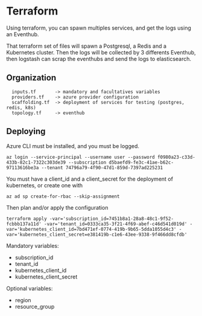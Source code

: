 # Terraform

Using terraform, you can spawn multiples services, and get the logs using an Eventhub.

That terraform set of files will spawn a Postgresql, a Redis and a Kubernetes cluster. Then the logs will be collected by 3 differents Eventhub, then logstash can scrap the eventhubs and send the logs to elasticsearch.


## Organization

```
  inputs.tf       -> mandatory and facultatives variables
  providers.tf    -> azure provider configuration
  scaffolding.tf  -> deployment of services for testing (postgres, redis, k8s)
  topology.tf     -> eventhub
```


## Deploying

Azure CLI must be installed, and you must be logged.

```
az login --service-principal --username user --password f0980a23-c33d-433b-82c1-7322c303de39 --subscription d5baefd9-fe3c-41ae-b62c-97113616be3a --tenant 74796a79-4f90-47d1-859d-7397ad225231
```

You must have a client_id and a client_secret for the deployment of kubernetes, or create one with

```
az ad sp create-for-rbac --skip-assignment
```

Then plan and/or apply the configuration

```
terraform apply -var='subscription_id=7451b8a1-28a8-48c1-9f52-fcbbb137a11d' -var='tenant_id=0333ca35-3f21-4f69-abef-c46d541d019d' -var='kubernetes_client_id=7bd471ef-0774-419b-9b65-5dda1055d4c3' -var='kubernetes_client_secret=e381419b-c1e6-43ee-9338-9f466dd8cfdb'
```

Mandatory variables:
 - subscription_id
 - tenant_id
 - kubernetes_client_id
 - kubernetes_client_secret

Optional variables:
 - region
 - resource_group

